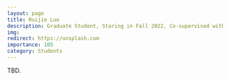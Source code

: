 ```yaml
---
layout: page
title: Ruijie Luo
description: Graduate Student, Staring in Fall 2022, Co-supervised with Prof. Xin Feng. <br> Research Topic&#58; Deep Clustering.
img:
redirect: https://unsplash.com
importance: 105
category: Students
---
```


TBD.
